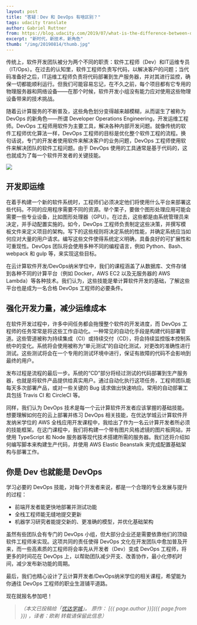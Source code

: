 ```yaml
---
layout: post
title: "答疑：Dev 和 DevOps 有啥区别？"
tags: udacity translate 
author: Gabriel Ruttner 
from: https://blog.udacity.com/2019/07/what-is-the-difference-between-dev-and-devops.html
excerpt: "新时代，新技术，新角色"
thumb: "/img/20190814/thumb.jpg"
---
```


传统上，软件开发团队被分为两个不同的职责：软件工程师（Dev）和IT运维专员（IT/Ops）。在过去的认知里，软件工程师负责写代码，以解决客户的问题；当代码准备好之后，IT运维工程师负责将代码部署到生产服务器，并对其进行监控，确保一切都能顺利运行。但我们可能容易忘记，在不久之前，每个项目都有它专用的物理服务器和网络设备——在那个时候，软件开发小组没有能力应对使用这些物理设备带来的技术挑战。

随着云计算服务的不断普及，这些角色划分变得越来越模糊，从而诞生了被称为 DevOps 的新角色——所谓 Developer Operations Engineering，开发运维工程师。DevOps 工程师用软件为主要工具，解决各种内部开发问题。就像传统的软件工程师优化算法一样，DevOps 工程师的目标是优化整个软件工程的流程。换句话说，专门的开发者使用软件来解决客户的业务问题，DevOps 工程师使用软件来解决团队的软件工程问题。由于 DevOps 使用的工具通常是基于代码的，这也就成为了每一个软件开发者的关键技能。

<img src="/img/20190820/001.png" />

## 开发即运维

在着手构建一个新的软件系统时，工程师们必须决定他们将使用什么平台来部署这些代码。不同的应用程序需要不同的资源。举个栗子，要做个图形处理应用可能会需要一些专业设备，比如图形处理器（GPU）。在过去，这些都是由系统管理员来决定，并手动配置实施的。如今，DevOps 工程师负责制定这些决策，并撰写模板文件来定义项目的架构。写下的这些规则将决定系统的性能，并确定系统应当如何应对大量的用户请求。编写这些文件使得系统定义明确，具备良好的可扩展性和可重现性。DevOps 团队将会使用多种不同的编程语言，例如 Python、Bash、webpack 和 gulp 等，来实现这些目标。

在云计算软件开发/DevOps纳米学位中，我们的课程涵盖了从数据库、文件存储到各种不同的计算平台（例如 Docker，AWS EC2 以及无服务器的 AWS Lambda）等各种技术。我们认为，这些技能是晕计算软件开发的基础，了解这些平台也是成为一名合格 DevOps 工程师的必要条件。

## 强化开发力量，减少运维成本

在软件开发过程中，许多中间任务都会拖慢整个软件的开发进度，而 DevOps 工程师的任务常常是将这些工作自动化。一种常见的自动化手段是构建代码部署管道。这些管道被称为持续集成（CI）或持续交付（CD），将会持续监控版本控制系统中的变化。系统将会使用被称为“单元测试”的自动化测试，对更改的准确性进行测试。这些测试将会在一个专用的测试环境中进行，保证有故障的代码不会影响到最终的用户。

发布过程是流程的最后一步。系统的“CD”部分将经过测试的代码部署到生产服务器，也就是将软件产品提供给真实用户。通过自动化执行这项任务，工程师团队能每天多次部署产品，或对一些关键的 Bug 请求做出快速响应。常用的自动部署工具包括 Travis CI 和 CircleCI 等。

同样，我们认为 DevOps 技术是每一个云计算软件开发者应该掌握的基础技能。想要理解如何在的云上部署并练习 DevOps 相关技能，在优达学城云计算软件开发纳米学位的 AWS 全栈应用开发课程中，我给出了作为一名云计算开发者所必须的技能框架。在这门课程中，我们将构建一个带有图片风格滤镜的图片板网站，并使用 TypeScript 和 Node 服务器等现代技术搭建所需的服务器。我们还将介绍如何编写脚本来构建生产代码，并使用 AWS Elastic Beanstalk 来完成配置基础架构与部署工作。

## 你是 Dev 也就能是 DevOps

学习必要的 DevOps 技能，对每个开发者来说，都是一个合理的专业发展与提升的过程：

* 前端开发者能更快地部署并测试功能
* 全栈工程师能无缝地提交更新
* 机器学习研究者能提交新的、更准确的模型，并优化基础架构

虽然有些团队会有专门的 DevOps 小组，但大部分企业还是需要依靠他们的顶级软件工程师来实现。这项共同的责任使得 DevOps 文化在开发团队中愈加普及开来，而一些高素质的工程师将会率先从开发者（Dev）变成 DevOps 工程师，将更多的时间花在 DevOps 上，以帮助团队减少开支、改善协作，最小化停机时间，减少发布新功能的周期。

最后，我们也精心设计了云计算开发者/DevOps纳米学位的相关课程，希望能为你通往 DevOps 工程师的职业生涯铺平道路。

现在就报名参加吧！

> _（本文已投稿给「[优达学城](https://cn.udacity.com)」。 原作： [{{ page.author }}]({{ page.from }}) ，译者：欧剃 转载请保留此信息）_